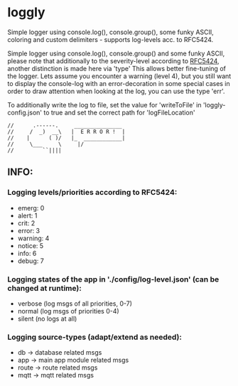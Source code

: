 # loggly

Simple logger using console.log(), console.group(), some funky ASCII, coloring and custom delimiters - supports log-levels acc. to RFC5424.

Simple logger using console.log(), console.group() and some funky ASCII, please note that additionally to the severity-level 
according to [RFC5424](https://datatracker.ietf.org/doc/html/rfc5424), another distinction is made here via 'type' This allows better fine-tuning of the logger. 
Lets assume you encounter a warning (level 4), but you still want to display the console-log with an error-decoration 
in some special cases in order to draw attention when looking at the log, you can use the type 'err'.

To additionally write the log to file, set the value for 'writeToFile' in 'loggly-config.json' to true 
and set the correct path for 'logFileLocation'

```
//      .------.     _______________ 
//     /  _)  __\   |  E R R O R !  |
//    |      ( )/   |_  ____________|
//     \___     \     |/
//         ``||||      
```

## INFO: 

### Logging levels/priorities according to RFC5424:
      
 - emerg:   0
 - alert:   1
 - crit:    2
 - error:   3
 - warning: 4
 - notice:  5
 - info:    6
 - debug:   7


### Logging states of the app in './config/log-level.json' (can be changed at runtime):
 - verbose (log msgs of all priorities, 0-7)
 - normal  (log msgs of priorities 0-4)
 - silent  (no logs at all)

### Logging source-types (adapt/extend as needed):
 - db      -> database related msgs
 - app     -> main app module related msgs
 - route   -> route related msgs
 - mqtt    -> mqtt related msgs
